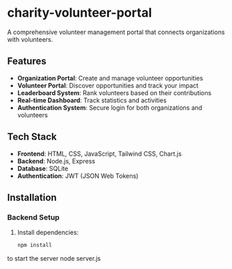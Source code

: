 # charity-volunteer-portal

A comprehensive volunteer management portal that connects organizations with volunteers.

## Features

- **Organization Portal**: Create and manage volunteer opportunities
- **Volunteer Portal**: Discover opportunities and track your impact
- **Leaderboard System**: Rank volunteers based on their contributions
- **Real-time Dashboard**: Track statistics and activities
- **Authentication System**: Secure login for both organizations and volunteers

## Tech Stack

- **Frontend**: HTML, CSS, JavaScript, Tailwind CSS, Chart.js
- **Backend**: Node.js, Express
- **Database**: SQLite
- **Authentication**: JWT (JSON Web Tokens)

## Installation

### Backend Setup
1. Install dependencies:
   ```bash
   npm install
to start the server
node server.js
